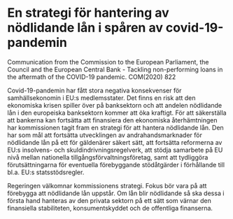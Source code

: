 # En strategi för hantering av nödlidande lån i spåren av covid-19-pandemin

Communication from the Commission to the European Parliament, the Council
and the European Central Bank \- Tackling non\-performing loans in the
aftermath of the COVID\-19 pandemic. COM(2020\) 822

Covid\-19\-pandemin har fått stora negativa konsekvenser för samhällsekonomin i EU:s medlemsstater. Det finns en risk att den ekonomiska krisen spiller över på banksektorn och att andelen nödlidande lån i den europeiska banksektorn kommer att öka kraftigt. För att säkerställa att bankerna kan fortsätta att finansiera den ekonomiska återhämtningen har kommissionen tagit fram en strategi för att hantera nödlidande lån. Den har som mål att fortsätta utvecklingen av andrahandsmarknader för nödlidande lån på ett för gäldenärer säkert sätt, att fortsätta reformerna av EU:s insolvens\- och skuldindrivningsregelverk, att stödja samarbete på EU nivå mellan nationella tillgångsförvaltningsföretag, samt att tydliggöra förutsättningarna för eventuella förebyggande stödåtgärder i förhållande till bl.a. EU:s statsstödsregler.

Regeringen välkomnar kommissionens strategi. Fokus bör vara på att förebygga att nödlidande lån uppstår. Om lån blir nödlidande så ska dessa i första hand hanteras av den privata sektorn på ett sätt som värnar den finansiella stabiliteten, konsumentskyddet och de offentliga finanserna.
